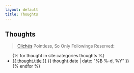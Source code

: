 ```yaml
---
layout: default
title: Thoughts
---
```


## Thoughts

> [Clichés](https://www.detailedpedia.com/wiki-Clich%C3%A9) Pointless, So Only Followings Reserved:

<ul class="posts">
  {% for thought in site.categories.thoughts %}
    <li class="post">
      <a href="{{ thought.url }}">{{ thought.title }}</a>
      <time class="publish-date" datetime="{{ thought.date | date: '%F' }}">
        {{ thought.date | date: "%B %-d, %Y" }}
      </time>
    </li>
  {% endfor %}
</ul>